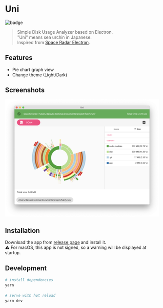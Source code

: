 # Uni

![badge](https://github.com/fiahfy/uni/workflows/Electron%20CI/badge.svg)

> Simple Disk Usage Analyzer based on Electron.  
> "Uni" means sea urchin in Japanese.  
> Inspired from [Space Radar Electron](https://github.com/zz85/space-radar).

## Features

- Pie chart graph view
- Change theme (Light/Dark)

## Screenshots

![screenshot](.github/img/screenshot.png)

## Installation

Download the app from [release page](https://github.com/fiahfy/picky/releases) and install it.  
:warning: For macOS, this app is not signed, so a warning will be displayed at startup.

## Development

```bash
# install dependencies
yarn

# serve with hot reload
yarn dev
```

